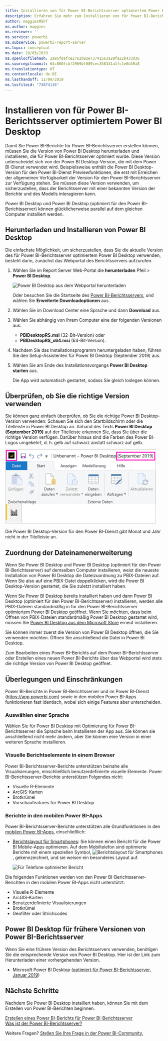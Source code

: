 ```yaml
---
title: Installieren von für Power BI-Berichtsserver optimiertem Power BI Desktop
description: Erfahren Sie mehr zum Installieren von für Power BI-Berichtsserver optimiertem Power BI Desktop
author: maggiesMSFT
ms.author: maggies
ms.reviewer: ''
ms.service: powerbi
ms.subservice: powerbi-report-server
ms.topic: conceptual
ms.date: 10/03/2019
ms.openlocfilehash: 2a95f8afce2762b82e73741563a29fa22b433d36
ms.sourcegitcommit: 64c860fcbf2969bf089cec358331a1fc1e0d39a8
ms.translationtype: HT
ms.contentlocale: de-DE
ms.lasthandoff: 11/09/2019
ms.locfileid: "73874116"
---
```

# <a name="install-power-bi-desktop-optimized-for-power-bi-report-server"></a>Installieren von für Power BI-Berichtsserver optimiertem Power BI Desktop

Damit Sie Power BI-Berichte für Power BI-Berichtsserver erstellen können, müssen Sie die Version von Power BI Desktop herunterladen und installieren, die für Power BI-Berichtsserver optimiert wurde. Diese Version unterscheidet sich von der Power BI Desktop-Version, die mit dem Power BI-Dienst verwendet wird. Beispielsweise enthält die Power BI Desktop-Version für den Power BI-Dienst Previewfunktionen, die erst mit Erreichen der allgemeinen Verfügbarkeit der Version für den Power BI-Berichtsserver zur Verfügung stehen. Sie müssen diese Version verwenden, um sicherzustellen, dass der Berichtsserver mit einer bekannten Version der Berichte und des Modells interagieren kann. 

Power BI Desktop und Power BI Desktop (optimiert für den Power BI-Berichtsserver) können glücklicherweise parallel auf dem gleichen Computer installiert werden.

## <a name="download-and-install-power-bi-desktop"></a>Herunterladen und Installieren von Power BI Desktop

Die einfachste Möglichkeit, um sicherzustellen, dass Sie die aktuelle Version des für Power BI-Berichtsserver optimiertem Power BI Desktop verwenden, besteht darin, zunächst das Webportal des Berichtsservers aufzurufen.

1. Wählen Sie im Report Server Web-Portal die **herunterladen** Pfeil > **Power BI Desktop**.

    ![Power BI Desktop aus dem Webportal herunterladen](media/install-powerbi-desktop/report-server-download-web-portal.png)

    Oder besuchen Sie die Startseite des [Power BI-Berichtsservers](https://powerbi.microsoft.com/report-server/), und wählen Sie **Erweiterte Downloadoptionen** aus.

2. Wählen Sie im Download Center eine Sprache und dann **Download** aus.

3. Wählen Sie abhängig von Ihrem Computer eine der folgenden Versionen aus: 

    - **PBIDesktopRS.msi** (32-Bit-Version) oder
    - **PBIDesktopRS_x64.msi** (64-Bit-Version).

1. Nachdem Sie das Installationsprogramm heruntergeladen haben, führen Sie den Setup-Assistenten für Power BI Desktop (September 2019) aus.

2. Wählen Sie am Ende des Installationsvorgangs **Power BI Desktop starten** aus.

    Die App wird automatisch gestartet, sodass Sie gleich loslegen können.

## <a name="verify-youre-using-the-correct-version"></a>Überprüfen, ob Sie die richtige Version verwenden
Sie können ganz einfach überprüfen, ob Sie die richtige Power BI Desktop-Version verwenden: Schauen Sie sich den Startbildschirm oder die Titelleiste in Power BI Desktop an. Anhand des Texts **Power BI Desktop (September 2019)** auf der Titelleiste erkennen Sie, dass Sie über die richtige Version verfügen. Darüber hinaus sind die Farben des Power BI-Logos umgekehrt, d. h. gelb auf schwarz anstatt schwarz auf gelb.

![Power BI Desktop September 2019](media/install-powerbi-desktop/power-bi-report-server-desktop-sept-2019.png)

Die Power BI Desktop-Version für den Power BI-Dienst gibt Monat und Jahr nicht in der Titelleiste an.

## <a name="file-extension-association"></a>Zuordnung der Dateinamenerweiterung
Wenn Sie Power BI Desktop und Power BI Desktop (optimiert für den Power BI-Berichtsserver) auf demselben Computer installieren, weist die neueste Installation von Power BI Desktop die Dateizuordnung zu PBIX-Dateien auf. Wenn Sie also auf eine PBIX-Datei doppelklicken, wird die Power BI Desktop-Version gestartet, die Sie zuletzt installiert haben.

Wenn Sie Power BI Desktop bereits installiert haben und dann Power BI Desktop (optimiert für den Power BI-Berichtsserver) installieren, werden alle PBIX-Dateien standardmäßig in für den Power BI-Berichtsserver optimiertem Power BI Desktop geöffnet. Wenn Sie möchten, dass beim Öffnen von PBIX-Dateien standardmäßig Power BI Desktop gestartet wird, müssen Sie [Power BI Desktop aus dem Microsoft Store](https://aka.ms/pbidesktopstore) erneut installieren.

Sie können immer zuerst die Version von Power BI Desktop öffnen, die Sie verwenden möchten. Öffnen Sie anschließend die Datei in Power BI Desktop.

Zum Bearbeiten eines Power BI-Berichts auf dem Power BI-Berichtsserver oder Erstellen eines neuen Power BI-Berichts über das Webportal wird stets die richtige Version von Power BI Desktop geöffnet.

## <a name="considerations-and-limitations"></a>Überlegungen und Einschränkungen

Power BI-Berichte in Power BI-Berichtsserver und im Power BI-Dienst (https://app.powerbi.com) sowie in den mobilen Power BI-Apps funktionieren fast identisch, wobei sich einige Features aber unterscheiden.

### <a name="selecting-a-language"></a>Auswählen einer Sprache

Wählen Sie für Power BI Desktop mit Optimierung für Power BI-Berichtsserver die Sprache beim Installieren der App aus. Sie können sie anschließend nicht mehr ändern, aber Sie können eine Version in einer weiteren Sprache installieren.

### <a name="report-visuals-in-a-browser"></a>Visuelle Berichtselemente in einem Browser

Power BI-Berichtsserver-Berichte unterstützen beinahe alle Visualisierungen, einschließlich benutzerdefinierte visuelle Elemente. Power BI-Berichtsserver-Berichte unterstützen Folgendes nicht:

* Visuelle R-Elemente
* ArcGIS-Karten
* Brotkrümel
* Vorschaufeatures für Power BI Desktop

### <a name="reports-in-the-power-bi-mobile-apps"></a>Berichte in den mobilen Power BI-Apps

Power BI-Berichtsserver-Berichte unterstützen alle Grundfunktionen in den [mobilen Power BI-Apps](../consumer/mobile/mobile-apps-for-mobile-devices.md), einschließlich:

* [Berichtslayout für Smartphones](../desktop-create-phone-report.md): Sie können einen Bericht für die Power BI Mobile-Apps optimieren. Auf dem Mobiltelefon sind optimierte Berichte mit einem speziellen Symbol, ![Berichtslayout für Smartphones](media/install-powerbi-desktop/power-bi-rs-mobile-optimized-icon.png), gekennzeichnet, und sie weisen ein besonderes Layout auf.
  
    ![Für Telefone optimierter Bericht](media/install-powerbi-desktop/power-bi-rs-mobile-optimized-report.png)

Die folgenden Funktionen werden von den Power BI-Berichtsserver-Berichten in den mobilen Power BI-Apps nicht unterstützt:

* Visuelle R-Elemente
* ArcGIS-Karten
* Benutzerdefinierte Visualisierungen
* Brotkrümel
* Geofilter oder Strichcodes

## <a name="power-bi-desktop-for-earlier-versions-of-power-bi-report-server"></a>Power BI Desktop für frühere Versionen von Power BI-Berichtsserver

Wenn Sie eine frühere Version des Berichtsservers verwenden, benötigen Sie die entsprechende Version von Power BI Desktop. Hier ist der Link zum Herunterladen einer vorhergehenden Version.

- Microsoft Power BI Desktop ([optimiert für Power BI-Berichtsserver, Januar 2019](https://go.microsoft.com/fwlink/?linkid=2055039))

## <a name="next-steps"></a>Nächste Schritte

Nachdem Sie Power BI Desktop installiert haben, können Sie mit dem Erstellen von Power BI-Berichten beginnen.

[Erstellen eines Power BI-Berichts für Power BI-Berichtsserver](quickstart-create-powerbi-report.md)  
[Was ist der Power BI-Berichtsserver?](get-started.md)

Weitere Fragen? [Stellen Sie Ihre Frage in der Power BI-Community.](https://community.powerbi.com/)
